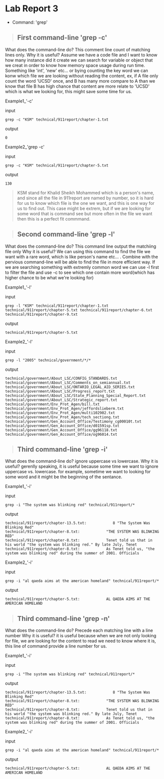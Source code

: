 

# Lab Report 3

* Command: 'grep'

> ## First command-line 'grep -c'

What does the command-line do?
  This comment line count of matching lines only. 
Why it is useful?
  Assume we have a code file and I want to know how many instance did it create we can search for variable or object that we creat in order to know how memory space usage during run time. 
  Something like 'int', 'new' etc... or bying counting the key word we can konw which file we are looking without reading the content, ex, if A file only count the word 'UCSD' once, and B has
  many more compare to A than we know that file B has high chance that content are more relate to 'UCSD' which is what we looking for, this might save some time for us.
  
  Example1_'-c'
  
  input
  
    
    grep -c "KSM" technical/911report/chapter-1.txt
    
    
  output
  
    0

  Example2_'grep -c'
  
  input
  
   
    grep -c "KSM" technical/911report/chapter-5.txt 
   
    
  output
  
    130
    
    
   >KSM stand for Khalid Sheikh Mohammed which is a person's name, and since all the file in 911report are named by number, so it is hard for us to know which file is the one we want, and this is  one way for us to find out. This case might be extrem, but if we are looking for some word that is command see but more often in the file we want then this is a perfect fit commmand.


    
    

> ## Second command-line 'grep -l'

What does the command-line do?
  This command line output the matchiing file only
Why it is useful?
  We can using this command to find the file we want with a rare word, which is like person's name etc... . Combine with the pervious command-line will be able to find the file in more efficient way. If we are searching something with extremly common word we can use -l first to filter the file and use -c to see which one contain more word(which has higher chance to be what we're looking for)
  
  Example1_'-l'
  
  input
    
    grep -l "KSM" technical/911report/chapter-1.txt technical/911report/chapter-5.txt technical/911report/chapter-6.txt technical/911report/chapter-9.txt 
    
  output
    
    technical/911report/chapter-5.txt 
    
    
  Example2_'-l'
  
  input
    
    grep -l "2005" technical/government/*/*
    
  output
  
    technical/government/About_LSC/CONFIG_STANDARDS.txt
    technical/government/About_LSC/Comments_on_semiannual.txt
    technical/government/About_LSC/ONTARIO_LEGAL_AID_SERIES.txt
    technical/government/About_LSC/Progress_report.txt
    technical/government/About_LSC/State_Planning_Special_Report.txt
    technical/government/About_LSC/Strategic_report.txt
    technical/government/Env_Prot_Agen/bill.txt
    technical/government/Env_Prot_Agen/jeffordslieberm.txt
    technical/government/Env_Prot_Agen/multi102902.txt
    technical/government/Env_Prot_Agen/tech_sectiong.txt
    technical/government/Gen_Account_Office/Testimony_cg00010t.txt
    technical/government/Gen_Account_Office/d01591sp.txt
    technical/government/Gen_Account_Office/gg96118.txt
    technical/government/Gen_Account_Office/og96014.txt
  
  
  
> ## Third command-line 'grep -i'

What does the command-line do?
  ignore uppercase vs lowercase.
Why it is useful?
  gerenlly speaking, it is useful because some time we want to ignore uppercase vs. lowercase. for example, sometime we want to looking for some word and it might be the beginning of the sentance.
  
  Example1_'-i'
  
  input
    
    grep -i "The system was blinking red" technical/911report/*
    
  output
    
    technical/911report/chapter-13.5.txt:            8 "The System Was Blinking Red"
    technical/911report/chapter-8.txt:            "THE SYSTEM WAS BLINKING RED"
    technical/911report/chapter-8.txt:            Tenet told us that in his world "the system was blinking red." By late July, Tenet
    technical/911report/chapter-8.txt:            As Tenet told us, "the system was blinking red" during the summer of 2001. Officials
    
    
  Example2_'-i'
  
  input
    
    grep -i "al qaeda aims at the american homeland" technical/911report/*
    
  output
  
    technical/911report/chapter-5.txt:            AL QAEDA AIMS AT THE AMERICAN HOMELAND


> ## Third command-line 'grep -n'

What does the command-line do?
  Precede each matching line with a line number
Why it is useful?
  it is useful because when we are not only looking for file, we are looking for the content to read we need to know where it is, this line of command provide a line number for us.
  
  Example1_'-i'
  
  input
    
    grep -i "The system was blinking red" technical/911report/*
    
  output
    
    technical/911report/chapter-13.5.txt:            8 "The System Was Blinking Red"
    technical/911report/chapter-8.txt:            "THE SYSTEM WAS BLINKING RED"
    technical/911report/chapter-8.txt:            Tenet told us that in his world "the system was blinking red." By late July, Tenet
    technical/911report/chapter-8.txt:            As Tenet told us, "the system was blinking red" during the summer of 2001. Officials
    
    
  Example2_'-i'
  
  input
    
    grep -i "al qaeda aims at the american homeland" technical/911report/*
    
  output
  
    technical/911report/chapter-5.txt:            AL QAEDA AIMS AT THE AMERICAN HOMELAND
  
  
  
  
  
  
  
  
  
  
  
